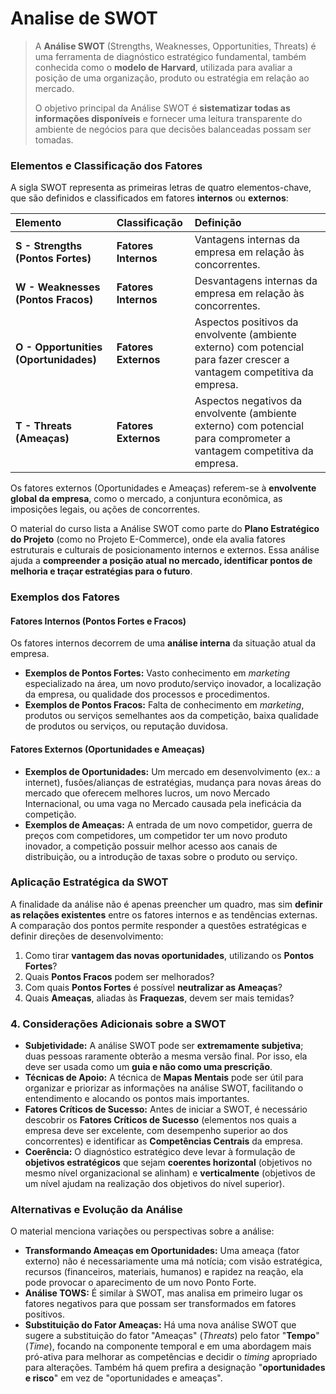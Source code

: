# Analise de SWOT

> A **Análise SWOT** (Strengths, Weaknesses, Opportunities, Threats) é uma ferramenta de diagnóstico estratégico fundamental, também conhecida como o **modelo de Harvard**, utilizada para avaliar a posição de uma organização, produto ou estratégia em relação ao mercado.
> 
> O objetivo principal da Análise SWOT é **sistematizar todas as informações disponíveis** e fornecer uma leitura transparente do ambiente de negócios para que decisões balanceadas possam ser tomadas.
### Elementos e Classificação dos Fatores

A sigla SWOT representa as primeiras letras de quatro elementos-chave, que são definidos e classificados em fatores **internos** ou **externos**:

| Elemento                              | Classificação        | Definição                                                                                                               |
| :------------------------------------ | :------------------- | :---------------------------------------------------------------------------------------------------------------------- |
| **S - Strengths (Pontos Fortes)**     | **Fatores Internos** | Vantagens internas da empresa em relação às concorrentes.                                                               |
| **W - Weaknesses (Pontos Fracos)**    | **Fatores Internos** | Desvantagens internas da empresa em relação às concorrentes.                                                            |
| **O - Opportunities (Oportunidades)** | **Fatores Externos** | Aspectos positivos da envolvente (ambiente externo) com potencial para fazer crescer a vantagem competitiva da empresa. |
| **T - Threats (Ameaças)**             | **Fatores Externos** | Aspectos negativos da envolvente (ambiente externo) com potencial para comprometer a vantagem competitiva da empresa.   |

Os fatores externos (Oportunidades e Ameaças) referem-se à **envolvente global da empresa**, como o mercado, a conjuntura econômica, as imposições legais, ou ações de concorrentes.

O material do curso lista a Análise SWOT como parte do **Plano Estratégico do Projeto** (como no Projeto E-Commerce), onde ela avalia fatores estruturais e culturais de posicionamento internos e externos. Essa análise ajuda a **compreender a posição atual no mercado, identificar pontos de melhoria e traçar estratégias para o futuro**.
### Exemplos dos Fatores

#### Fatores Internos (Pontos Fortes e Fracos)
Os fatores internos decorrem de uma **análise interna** da situação atual da empresa.
* **Exemplos de Pontos Fortes:** Vasto conhecimento em *marketing* especializado na área, um novo produto/serviço inovador, a localização da empresa, ou qualidade dos processos e procedimentos.
* **Exemplos de Pontos Fracos:** Falta de conhecimento em *marketing*, produtos ou serviços semelhantes aos da competição, baixa qualidade de produtos ou serviços, ou reputação duvidosa.
#### Fatores Externos (Oportunidades e Ameaças)
* **Exemplos de Oportunidades:** Um mercado em desenvolvimento (ex.: a internet), fusões/alianças de estratégias, mudança para novas áreas do mercado que oferecem melhores lucros, um novo Mercado Internacional, ou uma vaga no Mercado causada pela ineficácia da competição.
* **Exemplos de Ameaças:** A entrada de um novo competidor, guerra de preços com competidores, um competidor ter um novo produto inovador, a competição possuir melhor acesso aos canais de distribuição, ou a introdução de taxas sobre o produto ou serviço.
### Aplicação Estratégica da SWOT

A finalidade da análise não é apenas preencher um quadro, mas sim **definir as relações existentes** entre os fatores internos e as tendências externas. A comparação dos pontos permite responder a questões estratégicas e definir direções de desenvolvimento:

1. Como tirar **vantagem das novas oportunidades**, utilizando os **Pontos Fortes**?
2. Quais **Pontos Fracos** podem ser melhorados?
3. Com quais **Pontos Fortes** é possível **neutralizar as Ameaças**?
4. Quais **Ameaças**, aliadas às **Fraquezas**, devem ser mais temidas?

### 4. Considerações Adicionais sobre a SWOT

* **Subjetividade:** A análise SWOT pode ser **extremamente subjetiva**; duas pessoas raramente obterão a mesma versão final. Por isso, ela deve ser usada como um **guia e não como uma prescrição**.
* **Técnicas de Apoio:** A técnica de **Mapas Mentais** pode ser útil para organizar e priorizar as informações na análise SWOT, facilitando o entendimento e alocando os pontos mais importantes.
* **Fatores Críticos de Sucesso:** Antes de iniciar a SWOT, é necessário descobrir os **Fatores Críticos de Sucesso** (elementos nos quais a empresa deve ser excelente, com desempenho superior ao dos concorrentes) e identificar as **Competências Centrais** da empresa.
* **Coerência:** O diagnóstico estratégico deve levar à formulação de **objetivos estratégicos** que sejam **coerentes horizontal** (objetivos no mesmo nível organizacional se alinham) e **verticalmente** (objetivos de um nível ajudam na realização dos objetivos do nível superior).
### Alternativas e Evolução da Análise

O material menciona variações ou perspectivas sobre a análise:

* **Transformando Ameaças em Oportunidades:** Uma ameaça (fator externo) não é necessariamente uma má notícia; com visão estratégica, recursos (financeiros, materiais, humanos) e rapidez na reação, ela pode provocar o aparecimento de um novo Ponto Forte.
* **Análise TOWS:** É similar à SWOT, mas analisa em primeiro lugar os fatores negativos para que possam ser transformados em fatores positivos.
* **Substituição do Fator Ameaças:** Há uma nova análise SWOT que sugere a substituição do fator "Ameaças" (*Threats*) pelo fator "**Tempo**" (*Time*), focando na componente temporal e em uma abordagem mais pró-ativa para melhorar as competências e decidir o *timing* apropriado para alterações. Também há quem prefira a designação "**oportunidades e risco**" em vez de "oportunidades e ameaças".